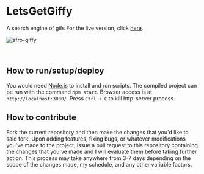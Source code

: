 # LetsGetGiffy
A search engine of gifs
For the live version, click [here](http://lets-get-giffy.herokuapp.com).

![afro-giffy](https://user-images.githubusercontent.com/26418542/79052255-1eb2c580-7c03-11ea-8a31-f4c08de5e1fa.gif)

​
## How to run/setup/deploy
You would need [Node.js](https://nodejs.org) to install and run scripts.
The compiled project can be run with the command `npm start`. Browser access is at `http://localhost:3000/`. Press `Ctrl + C` to kill http-server process.
​
## How to contribute
Fork the current repository and then make the changes that you'd like to said fork. Upon adding features, fixing bugs,
or whatever modifications you've made to the project, issue a pull request to this repository containing the changes that you've made
and I will evaluate them before taking further action. This process may take anywhere from 3-7 days depending on the scope of the changes made, 
my schedule, and any other variable factors.
